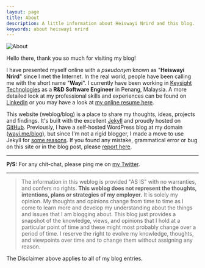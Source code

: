 ```yaml
---
layout: page
title: About
description: A little information about Heiswayi Nrird and this blog.
keywords: about heiswayi nrird
---
```


![About](http://heiswayi.github.io/images/about.jpg)

Hello there, thank you so much for visiting my blog!

I have presented myself online with a *pseudonym* known as "**Heiswayi Nrird**" since I met the Internet. In the real world, people have been calling me with the short name "**Wayi**". I currently have been working in [Keysight Technologies](http://www.keysight.com) as a **R&D Software Engineer** in Penang, Malaysia. A more detailed look at my professional skills and experiences can be found on [LinkedIn](https://my.linkedin.com/in/nrird) or you may have a look at [my online resume here](http://heiswayi.github.io/resume.html).

This website (weblog/blog) is a place to share my thoughts, ideas, projects and findings. It's built with the excellent [Jekyll](http://jekyllrb.com) and proudly hosted on [GitHub](https://github.com). Previously, I have a self-hosted WordPress blog at my domain ([wayi.me/blog](http://wayi.me/blog)), but since I'm not a rigid blogger, I made a move to use Jekyll for  [some reasons](http://heiswayi.github.io/blogging-like-a-hacker.html). If you found any mistake, grammatical error or bug on this site or in the blog post, please [report here](https://github.com/heiswayi/heiswayi.github.io/issues).

-----

**P/S:** For any chit-chat, please ping me on [my Twitter](https://twitter.com/HeiswayiNrird).

-----

> The information in this weblog is provided "AS IS" with no warranties, and confers no rights. **This weblog does not represent the thoughts, intentions, plans or strategies of my employer.** It is solely my opinion. My thoughts and opinions change from time to time as I come to learn more and develop my understanding about the things and issues that I am blogging about. This blog just provides a snapshot of the knowledge, views, and opinions that I hold at a particular point of time and these might most probably change over a period of time. I reserve the right to evolve my knowledge, thoughts, and viewpoints over time and to change them without assigning any reason.

The Disclaimer above applies to all of my blog entries.
